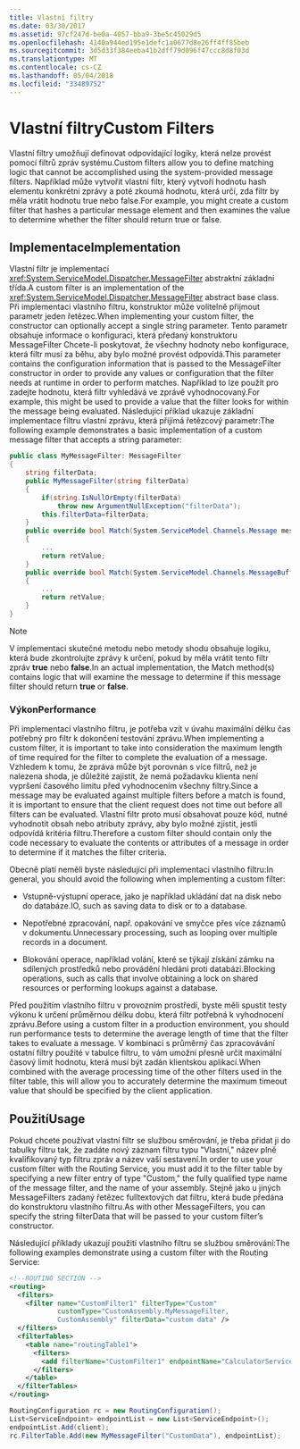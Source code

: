 ```yaml
---
title: Vlastní filtry
ms.date: 03/30/2017
ms.assetid: 97cf247d-be0a-4057-bba9-3be5c45029d5
ms.openlocfilehash: 4140a944ed195e1defc1a0677d8e26ff4ff85beb
ms.sourcegitcommit: 3d5d33f384eeba41b2dff79d096f47ccc8d8f03d
ms.translationtype: MT
ms.contentlocale: cs-CZ
ms.lasthandoff: 05/04/2018
ms.locfileid: "33489752"
---
```

# <a name="custom-filters"></a><span data-ttu-id="eb9c4-102">Vlastní filtry</span><span class="sxs-lookup"><span data-stu-id="eb9c4-102">Custom Filters</span></span>
<span data-ttu-id="eb9c4-103">Vlastní filtry umožňují definovat odpovídající logiky, která nelze provést pomocí filtrů zpráv systému.</span><span class="sxs-lookup"><span data-stu-id="eb9c4-103">Custom filters allow you to define matching logic that cannot be accomplished using the system-provided message filters.</span></span> <span data-ttu-id="eb9c4-104">Například může vytvořit vlastní filtr, který vytvoří hodnotu hash elementu konkrétní zprávy a poté zkoumá hodnotu, která určí, zda filtr by měla vrátit hodnotu true nebo false.</span><span class="sxs-lookup"><span data-stu-id="eb9c4-104">For example, you might create a custom filter that hashes a particular message element and then examines the value to determine whether the filter should return true or false.</span></span>  
  
## <a name="implementation"></a><span data-ttu-id="eb9c4-105">Implementace</span><span class="sxs-lookup"><span data-stu-id="eb9c4-105">Implementation</span></span>  
 <span data-ttu-id="eb9c4-106">Vlastní filtr je implementací <xref:System.ServiceModel.Dispatcher.MessageFilter> abstraktní základní třída.</span><span class="sxs-lookup"><span data-stu-id="eb9c4-106">A custom filter is an implementation of the <xref:System.ServiceModel.Dispatcher.MessageFilter> abstract base class.</span></span> <span data-ttu-id="eb9c4-107">Při implementaci vlastního filtru, konstruktor může volitelně přijmout parametr jeden řetězec.</span><span class="sxs-lookup"><span data-stu-id="eb9c4-107">When implementing your custom filter, the constructor can optionally accept a single string parameter.</span></span> <span data-ttu-id="eb9c4-108">Tento parametr obsahuje informace o konfiguraci, která předaný konstruktoru MessageFilter Chcete-li poskytovat, že všechny hodnoty nebo konfigurace, která filtr musí za běhu, aby bylo možné provést odpovídá.</span><span class="sxs-lookup"><span data-stu-id="eb9c4-108">This parameter contains the configuration information that is passed to the MessageFilter constructor in order to provide any values or configuration that the filter needs at runtime in order to perform matches.</span></span> <span data-ttu-id="eb9c4-109">Například to lze použít pro zadejte hodnotu, která filtr vyhledává ve zprávě vyhodnocovaný.</span><span class="sxs-lookup"><span data-stu-id="eb9c4-109">For example, this might be used to provide a value that the filter looks for within the message being evaluated.</span></span> <span data-ttu-id="eb9c4-110">Následující příklad ukazuje základní implementace filtru vlastní zprávu, která přijímá řetězcový parametr:</span><span class="sxs-lookup"><span data-stu-id="eb9c4-110">The following example demonstrates a basic implementation of a custom message filter that accepts a string parameter:</span></span>  
  
```csharp  
public class MyMessageFilter: MessageFilter  
{  
    string filterData;  
    public MyMessageFilter(string filterData)  
    {  
        if(string.IsNullOrEmpty(filterData)  
            throw new ArgumentNullException("filterData");  
        this.filterData=filterData;  
    }  
    public override bool Match(System.ServiceModel.Channels.Message message)  
    {  
        ...  
        return retValue;  
    }  
    public override bool Match(System.ServiceModel.Channels.MessageBuffer buffer)  
    {  
        ...  
        return retValue;  
    }  
}  
```  
  
> [!NOTE]
>  <span data-ttu-id="eb9c4-111">V implementaci skutečné metodu nebo metody shodu obsahuje logiku, která bude zkontrolujte zprávy k určení, pokud by měla vrátit tento filtr zpráv **true** nebo **false**.</span><span class="sxs-lookup"><span data-stu-id="eb9c4-111">In an actual implementation, the Match method(s) contains logic that will examine the message to determine if this message filter should return **true** or **false**.</span></span>  
  
### <a name="performance"></a><span data-ttu-id="eb9c4-112">Výkon</span><span class="sxs-lookup"><span data-stu-id="eb9c4-112">Performance</span></span>  
 <span data-ttu-id="eb9c4-113">Při implementaci vlastního filtru, je potřeba vzít v úvahu maximální délku čas potřebný pro filtr k dokončení testování zprávu.</span><span class="sxs-lookup"><span data-stu-id="eb9c4-113">When implementing a custom filter, it is important to take into consideration the maximum length of time required for the filter to complete the evaluation of a message.</span></span> <span data-ttu-id="eb9c4-114">Vzhledem k tomu, že zpráva může být porovnán s více filtrů, než je nalezena shoda, je důležité zajistit, že nemá požadavku klienta není vypršení časového limitu před vyhodnocením všechny filtry.</span><span class="sxs-lookup"><span data-stu-id="eb9c4-114">Since a message may be evaluated against multiple filters before a match is found, it is important to ensure that the client request does not time out before all filters can be evaluated.</span></span> <span data-ttu-id="eb9c4-115">Vlastní filtr proto musí obsahovat pouze kód, nutné vyhodnotit obsah nebo atributy zprávy, aby bylo možné zjistit, jestli odpovídá kritéria filtru.</span><span class="sxs-lookup"><span data-stu-id="eb9c4-115">Therefore a custom filter should contain only the code necessary to evaluate the contents or attributes of a message in order to determine if it matches the filter criteria.</span></span>  
  
 <span data-ttu-id="eb9c4-116">Obecně platí neměli byste následující při implementaci vlastního filtru:</span><span class="sxs-lookup"><span data-stu-id="eb9c4-116">In general, you should avoid the following when implementing a custom filter:</span></span>  
  
-   <span data-ttu-id="eb9c4-117">Vstupně-výstupní operace, jako je například ukládání dat na disk nebo do databáze.</span><span class="sxs-lookup"><span data-stu-id="eb9c4-117">IO, such as saving data to disk or to a database.</span></span>  
  
-   <span data-ttu-id="eb9c4-118">Nepotřebné zpracování, např. opakování ve smyčce přes více záznamů v dokumentu.</span><span class="sxs-lookup"><span data-stu-id="eb9c4-118">Unnecessary processing, such as looping over multiple records in a document.</span></span>  
  
-   <span data-ttu-id="eb9c4-119">Blokování operace, například volání, které se týkají získání zámku na sdílených prostředků nebo provádění hledání proti databázi.</span><span class="sxs-lookup"><span data-stu-id="eb9c4-119">Blocking operations, such as calls that involve obtaining a lock on shared resources or performing lookups against a database.</span></span>  
  
 <span data-ttu-id="eb9c4-120">Před použitím vlastního filtru v provozním prostředí, byste měli spustit testy výkonu k určení průměrnou délku dobu, která filtr potřebná k vyhodnocení zprávu.</span><span class="sxs-lookup"><span data-stu-id="eb9c4-120">Before using a custom filter in a production environment, you should run performance tests to determine the average length of time that the filter takes to evaluate a message.</span></span> <span data-ttu-id="eb9c4-121">V kombinaci s průměrný čas zpracovávání ostatní filtry použité v tabulce filtru, to vám umožní přesně určit maximální časový limit hodnotu, která musí být zadán klientskou aplikací.</span><span class="sxs-lookup"><span data-stu-id="eb9c4-121">When combined with the average processing time of the other filters used in the filter table, this will allow you to accurately determine the maximum timeout value that should be specified by the client application.</span></span>  
  
## <a name="usage"></a><span data-ttu-id="eb9c4-122">Použití</span><span class="sxs-lookup"><span data-stu-id="eb9c4-122">Usage</span></span>  
 <span data-ttu-id="eb9c4-123">Pokud chcete používat vlastní filtr se službou směrování, je třeba přidat ji do tabulky filtru tak, že zadáte nový záznam filtru typu "Vlastní," název plně kvalifikovaný typ filtru zpráv a název vaší sestavení.</span><span class="sxs-lookup"><span data-stu-id="eb9c4-123">In order to use your custom filter with the Routing Service, you must add it to the filter table by specifying a new filter entry of type "Custom," the fully qualified type name of the message filter, and the name of your assembly.</span></span>  <span data-ttu-id="eb9c4-124">Stejně jako u jiných MessageFilters zadaný řetězec fulltextových dat filtru, která bude předána do konstruktoru vlastního filtru.</span><span class="sxs-lookup"><span data-stu-id="eb9c4-124">As with other MessageFilters, you can specify the string filterData that will be passed to your custom filter’s constructor.</span></span>  
  
 <span data-ttu-id="eb9c4-125">Následující příklady ukazují použití vlastního filtru se službou směrování:</span><span class="sxs-lookup"><span data-stu-id="eb9c4-125">The following examples demonstrate using a custom filter with the Routing Service:</span></span>  
  
```xml  
<!--ROUTING SECTION -->  
<routing>  
  <filters>  
    <filter name="CustomFilter1" filterType="Custom"   
            customType="CustomAssembly.MyMessageFilter,   
            CustomAssembly" filterData="custom data" />  
  </filters>  
  <filterTables>  
    <table name="routingTable1">  
      <filters>  
        <add filterName="CustomFilter1" endpointName="CalculatorService" />  
      </filters>  
    </table>  
  </filterTables>  
</routing>  
```  
  
```csharp  
RoutingConfiguration rc = new RoutingConfiguration();  
List<ServiceEndpoint> endpointList = new List<ServiceEndpoint>();  
endpointList.Add(client);  
rc.FilterTable.Add(new MyMessageFilter("CustomData"), endpointList);  
```
